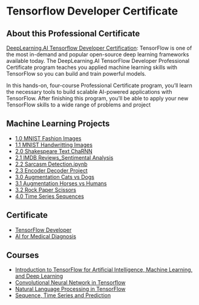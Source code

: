 # Tensorflow Developer Certificate
## About this Professional Certificate 
[DeepLearning.AI Tensorflow Developer Certification](https://www.coursera.org/professional-certificates/tensorflow-in-practice):
TensorFlow is one of the most in-demand and popular open-source deep learning frameworks available today. The DeepLearning.AI TensorFlow Developer Professional Certificate program teaches you applied machine learning skills with TensorFlow so you can build and train powerful models.

In this hands-on, four-course Professional Certificate program, you’ll learn the necessary tools to build scalable AI-powered applications with TensorFlow. After finishing this program, you’ll be able to apply your new TensorFlow skills to a wide range of problems and project

## Machine Learning Projects
- [1.0 MNIST Fashion Images](https://github.com/tenley8/Tensorflow-Develover-Certification/blob/master/1.0%20MNIST%20Fashion%20Images.ipynb)
- [1.1 MNIST Handwritting Images](https://github.com/tenley8/Tensorflow-Develover-Certification/blob/master/1.1%20MNIST%20Handwritting%20Images.ipynb)
- [2.0 Shakespeare Text ChaRNN](https://github.com/tenley8/Tensorflow-Develover-Certification/blob/master/2.0%20Shakespeare%20Text%20CharRNN.ipynb)
- [2.1 IMDB Reviews_Sentimental Analysis](https://github.com/tenley8/Tensorflow-Develover-Certification/blob/master/2.1%20IMDB%20Reviews_Sentimental%20Analysis.ipynb)
- [2.2 Sarcasm Detection.ipynb](https://github.com/tenley8/Tensorflow-Develover-Certification/blob/master/2.2%20Sarcasm%20Detection.ipynb)
- [2.3 Encoder Decoder Project](https://github.com/tenley8/Tensorflow-Develover-Certification/blob/master/2.3%20Encoder%20Decoder%20Project.ipynb)
- [3.0 Augmentation Cats vs Dogs](https://github.com/tenley8/Tensorflow-Develover-Certification/blob/master/3.0%20Augmentation%20Cats%20vs%20dogs.ipynb)
- [3.1 Augmentation Horses vs Humans](https://github.com/tenley8/Tensorflow-Develover-Certification/blob/master/3.1%20Augmentation%20Horses%20vs%20Humans.ipynb)
- [3.2 Rock Paper Scissors](https://github.com/tenley8/Tensorflow-Develover-Certification/blob/master/3.2%20Rock%20paper%20Scissors.ipynb)
- [4.0 Time Series Sequences](https://github.com/tenley8/Tensorflow-Develover-Certification/blob/master/4.0%20Time%20Series%20Sequenes.ipynb)

## Certificate
- [TensorFlow Developer](https://coursera.org/share/470f8edd46159ab3bf20a6ab81817a11)
- [AI for Medical Diagnosis](https://coursera.org/share/c4f8673987b62b29ec79c3d907987bd2)
  

## Courses
- [Introduction to TensorFlow for Artificial Intelligence, Machine Learning, and Deep Learning](https://www.coursera.org/learn/introduction-tensorflow)
- [Convolutional Neural Network in Tensorflow](https://www.coursera.org/learn/convolutional-neural-networks-tensorflow)
- [Natural Language Processing in TensorFlow](https://www.coursera.org/learn/natural-language-processing-tensorflow)
- [Sequence, Time Series and Prediction](https://www.coursera.org/learn/tensorflow-sequences-time-series-and-prediction)



